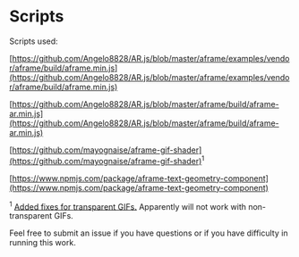 # Scripts

Scripts used:

[https://github.com/Angelo8828/AR.js/blob/master/aframe/examples/vendor/aframe/build/aframe.min.js](https://github.com/Angelo8828/AR.js/blob/master/aframe/examples/vendor/aframe/build/aframe.min.js)

[https://github.com/Angelo8828/AR.js/blob/master/aframe/build/aframe-ar.min.js](https://github.com/Angelo8828/AR.js/blob/master/aframe/build/aframe-ar.min.js)

[https://github.com/mayognaise/aframe-gif-shader](https://github.com/mayognaise/aframe-gif-shader)<sup>1</sup>

[https://www.npmjs.com/package/aframe-text-geometry-component](https://www.npmjs.com/package/aframe-text-geometry-component)

<sup>1</sup> [Added fixes for transparent GIFs.](https://github.com/mayognaise/aframe-gif-shader/issues/2#issuecomment-277603112) Apparently will not work with non-transparent GIFs.

Feel free to submit an issue if you have questions or if you have difficulty in running this work. 
